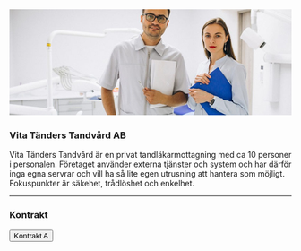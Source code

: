 <img class="card-img-top" src="areas/umea_0/kontor_2/kontor_2.jpg">

### Vita Tänders Tandvård AB

Vita Tänders Tandvård är en privat tandläkarmottagning med ca 10 personer i personalen. Företaget använder externa tjänster och system och har därför inga egna servrar och vill ha så lite egen utrusning att hantera som möjligt. Fokuspunkter är säkehet, trådlöshet och enkelhet. 

___

### Kontrakt


<button class="btn btn-info btn-block" onclick="goTo('kontor_2/kontor_2a.md')">Kontrakt A</button>
